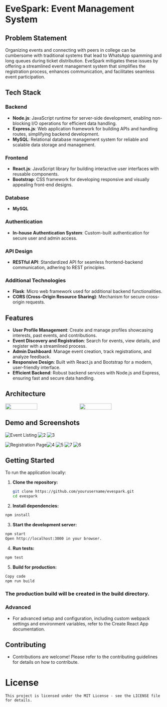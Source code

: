 # EveSpark: Event Management System



## Problem Statement

Organizing events and connecting with peers in college can be cumbersome with traditional systems that lead to WhatsApp spamming and long queues during ticket distribution. EveSpark mitigates these issues by offering a streamlined event management system that simplifies the registration process, enhances communication, and facilitates seamless event participation.

## Tech Stack

### Backend
- **Node.js**: JavaScript runtime for server-side development, enabling non-blocking I/O operations for efficient data handling.
- **Express.js**: Web application framework for building APIs and handling routes, simplifying backend development.
- **MySQL**: Relational database management system for reliable and scalable data storage and management.

### Frontend
- **React.js**: JavaScript library for building interactive user interfaces with reusable components.
- **Bootstrap**: CSS framework for developing responsive and visually appealing front-end designs.

### Database
- **MySQL** 

### Authentication
- **In-house Authentication System**: Custom-built authentication for secure user and admin access.

### API Design
- **RESTful API**: Standardized API for seamless frontend-backend communication, adhering to REST principles.

### Additional Technologies
- **Flask**: Micro web framework used for additional backend functionalities.
- **CORS (Cross-Origin Resource Sharing)**: Mechanism for secure cross-origin requests.

## Features

- **User Profile Management**: Create and manage profiles showcasing interests, past events, and contributions.
- **Event Discovery and Registration**: Search for events, view details, and register with a streamlined process.
- **Admin Dashboard**: Manage event creation, track registrations, and analyze feedback.
- **Responsive Design**: Built with React.js and Bootstrap for a modern, user-friendly interface.
- **Efficient Backend**: Robust backend services with Node.js and Express, ensuring fast and secure data handling.

## Architecture 

<div style="display: flex;">
  <img src="https://github.com/user-attachments/assets/17725c4e-7664-4627-be50-cedd17a61014" style="width: 45%; margin-right: 10px;" />
  <img src="https://github.com/user-attachments/assets/61077540-dfe1-41fb-b037-e9fe87258c03" style="width: 45%;" />
</div>

## Demo and Screenshots

![Event Listing](https://github.com/user-attachments/assets/23770247-97f5-444f-9098-e46593018b9f)
![2](https://github.com/user-attachments/assets/ad0dd886-8ecd-4592-a2b6-ef31e1e7049f)
![3](https://github.com/user-attachments/assets/49441062-e93c-427f-9e61-84bfcfeb1781)

![Registration Page](#)![4](https://github.com/user-attachments/assets/3f7cd10d-747a-4980-9860-4465088cde03)
![5](https://github.com/user-attachments/assets/c2ac93df-e8ed-4c20-8572-0af1119ccfe9)
![7](https://github.com/user-attachments/assets/51c2a0ac-c81a-4960-81cb-224d3320b896)
![6](https://github.com/user-attachments/assets/66283403-5801-45a9-beee-3450c2c595e4)


## Getting Started

To run the application locally:

1. **Clone the repository:**
   ```bash
   git clone https://github.com/yourusername/evespark.git
   cd evespark
   ```
 2. **Install dependencies:**
```bash
npm install
```

3. **Start the development server:**

```bash
npm start
Open http://localhost:3000 in your browser.
```

4. **Run tests:**
``` bash
npm test
```
5. **Build for production:**

```bash
Copy code
npm run build
```
### The production build will be created in the build directory.

### Advanced 
-  For advanced setup and configuration, including custom webpack settings and environment variables, refer to the Create React App documentation.

##  Contributing
- Contributions are welcome! Please refer to the contributing guidelines for details on how to contribute.

# License
```This project is licensed under the MIT License - see the LICENSE file for details.```
